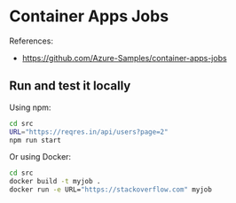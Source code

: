 # Container Apps Jobs

References:
- https://github.com/Azure-Samples/container-apps-jobs


## Run and test it locally

Using npm:

```bash	
cd src
URL="https://reqres.in/api/users?page=2"
npm run start
```

Or using Docker:

```bash
cd src
docker build -t myjob .
docker run -e URL="https://stackoverflow.com" myjob
```